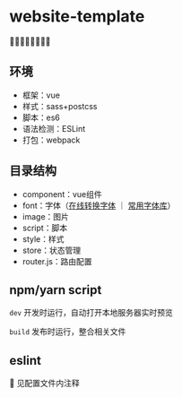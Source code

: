 # website-template

🤔🤔🤔🤔🤔🤔🤔🤔



## 环境

- 框架：vue
- 样式：sass+postcss
- 脚本：es6
- 语法检测：ESLint
- 打包：webpack





## 目录结构

- component：vue组件
- font：字体（[在线转换字体](https://onlinefontconverter.com/) ｜ [常用字体库](https://github.com/JoshuaYang/web-fonts)）
- image：图片
- script：脚本
- style：样式
- store：状态管理
- router.js：路由配置





## npm/yarn script
`dev`  开发时运行，自动打开本地服务器实时预览

`build`  发布时运行，整合相关文件



## eslint

👀 见配置文件内注释
